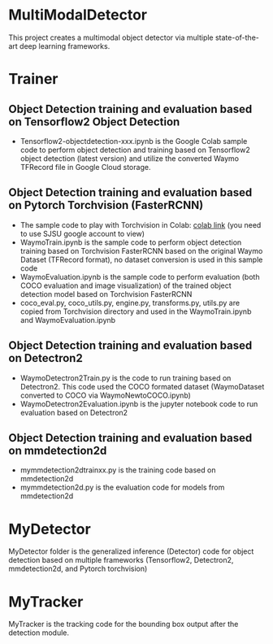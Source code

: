# MultiModalDetector
This project creates a multimodal object detector via multiple state-of-the-art deep learning frameworks. 

# Trainer

## Object Detection training and evaluation based on Tensorflow2 Object Detection
* Tensorflow2-objectdetection-xxx.ipynb is the Google Colab sample code to perform object detection and training based on Tensorflow2 object detection (latest version) and utilize the converted Waymo TFRecord file in Google Cloud storage.

## Object Detection training and evaluation based on Pytorch Torchvision (FasterRCNN)
* The sample code to play with Torchvision in Colab: [colab link](https://colab.research.google.com/drive/1DKZUL5ylKjiKtfOCGpirjRA3j8rIOs9M?usp=sharing) (you need to use SJSU google account to view)
* WaymoTrain.ipynb is the sample code to perform object detection training based on Torchvision FasterRCNN based on the original Waymo Dataset (TFRecord format), no dataset conversion is used in this sample code
* WaymoEvaluation.ipynb is the sample code to perform evaluation (both COCO evaluation and image visualization) of the trained object detection model based on Torchvision FasterRCNN
* coco_eval.py, coco_utils.py, engine.py, transforms.py, utils.py are copied from Torchvision directory and used in the WaymoTrain.ipynb and WaymoEvaluation.ipynb

## Object Detection training and evaluation based on Detectron2
* WaymoDetectron2Train.py is the code to run training based on Detectron2. This code used the COCO formated dataset (WaymoDataset converted to COCO via WaymoNewtoCOCO.ipynb)
* WaymoDetectron2Evaluation.ipynb is the jupyter notebook code to run evaluation based on Detectron2

## Object Detection training and evaluation based on mmdetection2d
* mymmdetection2dtrainxx.py is the training code based on mmdetection2d
* mymmdetection2d.py is the evaluation code for models from mmdetection2d


# MyDetector
MyDetector folder is the generalized inference (Detector) code for object detection based on multiple frameworks (Tensorflow2, Detectron2, mmdetection2d, and Pytorch torchvision)

# MyTracker
MyTracker is the tracking code for the bounding box output after the detection module.
